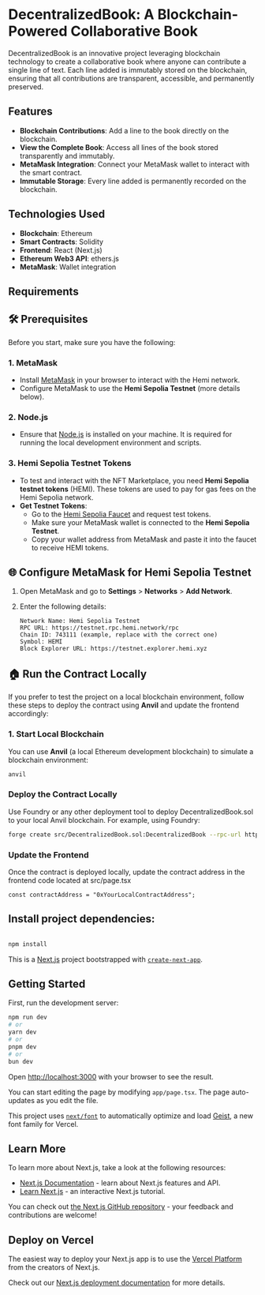 # DecentralizedBook: A Blockchain-Powered Collaborative Book

DecentralizedBook is an innovative project leveraging blockchain technology to create a collaborative book where anyone can contribute a single line of text. Each line added is immutably stored on the blockchain, ensuring that all contributions are transparent, accessible, and permanently preserved.

## Features

- **Blockchain Contributions**: Add a line to the book directly on the blockchain.
- **View the Complete Book**: Access all lines of the book stored transparently and immutably.
- **MetaMask Integration**: Connect your MetaMask wallet to interact with the smart contract.
- **Immutable Storage**: Every line added is permanently recorded on the blockchain.

## Technologies Used

- **Blockchain**: Ethereum
- **Smart Contracts**: Solidity
- **Frontend**: React (Next.js)
- **Ethereum Web3 API**: ethers.js
- **MetaMask**: Wallet integration

## Requirements

## 🛠️ Prerequisites

Before you start, make sure you have the following:

### 1. MetaMask

- Install [MetaMask](https://metamask.io/) in your browser to interact with the Hemi network.
- Configure MetaMask to use the **Hemi Sepolia Testnet** (more details below).

### 2. Node.js

- Ensure that [Node.js](https://nodejs.org/) is installed on your machine. It is required for running the local development environment and scripts.

### 3. Hemi Sepolia Testnet Tokens

- To test and interact with the NFT Marketplace, you need **Hemi Sepolia testnet tokens** (HEMI). These tokens are used to pay for gas fees on the Hemi Sepolia network.
- **Get Testnet Tokens**:
  - Go to the [Hemi Sepolia Faucet](https://faucet.hemi.network/) and request test tokens.
  - Make sure your MetaMask wallet is connected to the **Hemi Sepolia Testnet**.
  - Copy your wallet address from MetaMask and paste it into the faucet to receive HEMI tokens.

## 🌐 Configure MetaMask for Hemi Sepolia Testnet

1. Open MetaMask and go to **Settings** > **Networks** > **Add Network**.
2. Enter the following details:

   ```plaintext
   Network Name: Hemi Sepolia Testnet
   RPC URL: https://testnet.rpc.hemi.network/rpc
   Chain ID: 743111 (example, replace with the correct one)
   Symbol: HEMI
   Block Explorer URL: https://testnet.explorer.hemi.xyz

## 🏠 Run the Contract Locally

If you prefer to test the project on a local blockchain environment, follow these steps to deploy the contract using **Anvil** and update the frontend accordingly:

### 1. Start Local Blockchain

You can use **Anvil** (a local Ethereum development blockchain) to simulate a blockchain environment:

```bash
anvil
```
### Deploy the Contract Locally
Use Foundry or any other deployment tool to deploy DecentralizedBook.sol to your local Anvil blockchain. For example, using Foundry:

```bash
forge create src/DecentralizedBook.sol:DecentralizedBook --rpc-url http://127.0.0.1:8545 --private-key <your-private-key>
```

### Update the Frontend

Once the contract is deployed locally, update the contract address in the frontend code located at src/page.tsx

```tsx
const contractAddress = "0xYourLocalContractAddress";
```

## Install project dependencies:

```bash

npm install

```
This is a [Next.js](https://nextjs.org) project bootstrapped with [`create-next-app`](https://nextjs.org/docs/app/api-reference/cli/create-next-app).

## Getting Started

First, run the development server:

```bash
npm run dev
# or
yarn dev
# or
pnpm dev
# or
bun dev
```

Open [http://localhost:3000](http://localhost:3000) with your browser to see the result.

You can start editing the page by modifying `app/page.tsx`. The page auto-updates as you edit the file.

This project uses [`next/font`](https://nextjs.org/docs/app/building-your-application/optimizing/fonts) to automatically optimize and load [Geist](https://vercel.com/font), a new font family for Vercel.

## Learn More

To learn more about Next.js, take a look at the following resources:

- [Next.js Documentation](https://nextjs.org/docs) - learn about Next.js features and API.
- [Learn Next.js](https://nextjs.org/learn) - an interactive Next.js tutorial.

You can check out [the Next.js GitHub repository](https://github.com/vercel/next.js) - your feedback and contributions are welcome!

## Deploy on Vercel

The easiest way to deploy your Next.js app is to use the [Vercel Platform](https://vercel.com/new?utm_medium=default-template&filter=next.js&utm_source=create-next-app&utm_campaign=create-next-app-readme) from the creators of Next.js.

Check out our [Next.js deployment documentation](https://nextjs.org/docs/app/building-your-application/deploying) for more details.
